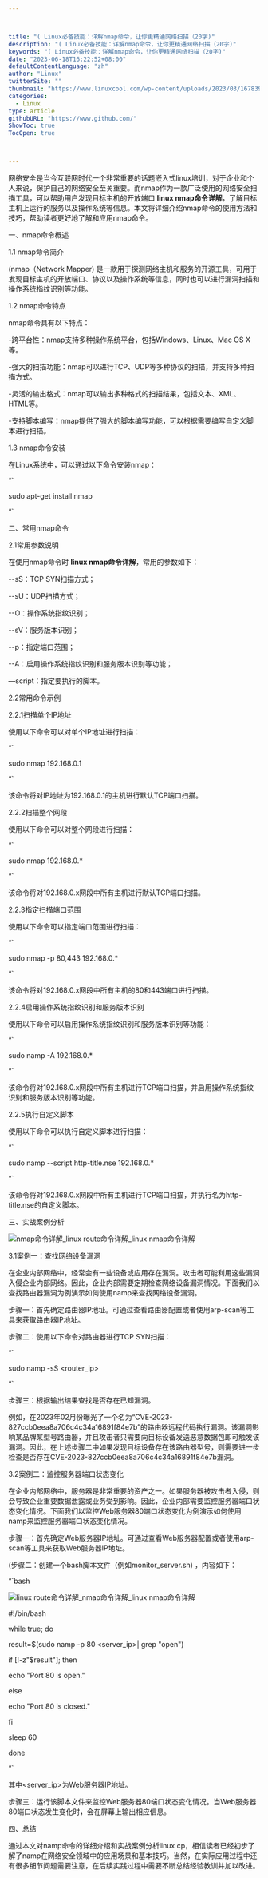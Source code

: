 ```yaml
---



title: "( Linux必备技能：详解nmap命令，让你更精通网络扫描（20字)"
description: "( Linux必备技能：详解nmap命令，让你更精通网络扫描（20字)"
keywords: "( Linux必备技能：详解nmap命令，让你更精通网络扫描（20字)"
date: "2023-06-18T16:22:52+08:00"
defaultContentLanguage: "zh"
author: "Linux"
twitterSite: ""
thumbnail: "https://www.linuxcool.com/wp-content/uploads/2023/03/1678399627821_1.png"
categories:
  - Linux
type: article
githubURL: "https://www.github.com/"
ShowToc: true
TocOpen: true



---
```


网络安全是当今互联网时代一个非常重要的话题嵌入式linux培训，对于企业和个人来说，保护自己的网络安全至关重要。而nmap作为一款广泛使用的网络安全扫描工具，可以帮助用户发现目标主机的开放端口 **linux nmap命令详解**，了解目标主机上运行的服务以及操作系统等信息。本文将详细介绍nmap命令的使用方法和技巧，帮助读者更好地了解和应用nmap命令。

一、nmap命令概述

1.1 nmap命令简介

(nmap（Network Mapper) 是一款用于探测网络主机和服务的开源工具，可用于发现目标主机的开放端口、协议以及操作系统等信息，同时也可以进行漏洞扫描和操作系统指纹识别等功能。

1.2 nmap命令特点

nmap命令具有以下特点：

-跨平台性：nmap支持多种操作系统平台，包括Windows、Linux、Mac OS X等。

-强大的扫描功能：nmap可以进行TCP、UDP等多种协议的扫描，并支持多种扫描方式。

-灵活的输出格式：nmap可以输出多种格式的扫描结果，包括文本、XML、HTML等。

-支持脚本编写：nmap提供了强大的脚本编写功能，可以根据需要编写自定义脚本进行扫描。

1.3 nmap命令安装

在Linux系统中，可以通过以下命令安装nmap：

“`

sudo apt-get install nmap

“`

二、常用nmap命令

2.1常用参数说明

在使用nmap命令时 **linux nmap命令详解**，常用的参数如下：

--sS：TCP SYN扫描方式；

--sU：UDP扫描方式；

--O：操作系统指纹识别；

--sV：服务版本识别；

--p：指定端口范围；

--A：启用操作系统指纹识别和服务版本识别等功能；

—script：指定要执行的脚本。

2.2常用命令示例

2.2.1扫描单个IP地址

使用以下命令可以对单个IP地址进行扫描：

“`

sudo nmap 192.168.0.1

“`

该命令将对IP地址为192.168.0.1的主机进行默认TCP端口扫描。

2.2.2扫描整个网段

使用以下命令可以对整个网段进行扫描：

“`

sudo nmap 192.168.0.*

“`

该命令将对192.168.0.x网段中所有主机进行默认TCP端口扫描。

2.2.3指定扫描端口范围

使用以下命令可以指定端口范围进行扫描：

“`

sudo nmap -p 80,443 192.168.0.*

“`

该命令将对192.168.0.x网段中所有主机的80和443端口进行扫描。

2.2.4启用操作系统指纹识别和服务版本识别

使用以下命令可以启用操作系统指纹识别和服务版本识别等功能：

“`

sudo namp -A 192.168.0.*

“`

该命令将对192.168.0.x网段中所有主机进行TCP端口扫描，并启用操作系统指纹识别和服务版本识别等功能。

2.2.5执行自定义脚本

使用以下命令可以执行自定义脚本进行扫描：

“`

sudo namp --script http-title.nse 192.168.0.*

“`

该命令将对192.168.0.x网段中所有主机进行TCP端口扫描，并执行名为http-title.nse的自定义脚本。

三、实战案例分析

![nmap命令详解_linux route命令详解_linux nmap命令详解](https://www.linuxcool.com/wp-content/uploads/2023/03/1678399627821_1.png)

3.1案例一：查找网络设备漏洞

在企业内部网络中，经常会有一些设备或应用存在漏洞。攻击者可能利用这些漏洞入侵企业内部网络。因此，企业内部需要定期检查网络设备漏洞情况。下面我们以查找路由器漏洞为例演示如何使用namp来查找网络设备漏洞。

步骤一：首先确定路由器IP地址。可通过查看路由器配置或者使用arp-scan等工具来获取路由器IP地址。

步骤二：使用以下命令对路由器进行TCP SYN扫描：

“`

sudo namp -sS <router_ip>

“`

步骤三：根据输出结果查找是否存在已知漏洞。

例如，在2023年02月份曝光了一个名为“CVE-2023-827ccb0eea8a706c4c34a16891f84e7b”的路由器远程代码执行漏洞。该漏洞影响某品牌某型号路由器，并且攻击者只需要向目标设备发送恶意数据包即可触发该漏洞。因此，在上述步骤二中如果发现目标设备存在该路由器型号，则需要进一步检查是否存在CVE-2023-827ccb0eea8a706c4c34a16891f84e7b漏洞。

3.2案例二：监控服务器端口状态变化

在企业内部网络中，服务器是非常重要的资产之一。如果服务器被攻击者入侵，则会导致企业重要数据泄露或业务受到影响。因此，企业内部需要监控服务器端口状态变化情况。下面我们以监控Web服务器80端口状态变化为例演示如何使用namp来监控服务器端口状态变化情况。

步骤一：首先确定Web服务器IP地址。可通过查看Web服务器配置或者使用arp-scan等工具来获取Web服务器IP地址。

(步骤二：创建一个bash脚本文件（例如monitor_server.sh) ，内容如下：

“`bash

![linux route命令详解_nmap命令详解_linux nmap命令详解](https://www.linuxcool.com/wp-content/uploads/2023/03/1678399627821_2.webp)

#!/bin/bash

while true; do

result=$(sudo namp -p 80 <server_ip>| grep "open")

if [!-z"$result"]; then

echo "Port 80 is open."

else

echo "Port 80 is closed."

fi

sleep 60

done

“`

其中<server_ip>为Web服务器IP地址。

步骤三：运行该脚本文件来监控Web服务器80端口状态变化情况。当Web服务器80端口状态发生变化时，会在屏幕上输出相应信息。

四、总结

通过本文对namp命令的详细介绍和实战案例分析linux cp，相信读者已经初步了解了namp在网络安全领域中的应用场景和基本技巧。当然，在实际应用过程中还有很多细节问题需要注意，在后续实践过程中需要不断总结经验教训并加以改进。